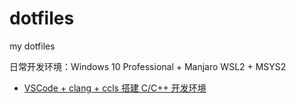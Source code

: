 # dotfiles
my dotfiles

日常开发环境：Windows 10 Professional + Manjaro WSL2 + MSYS2

- [VSCode + clang + ccls 搭建 C/C++ 开发环境](https://www.cnblogs.com/zsmumu/p/12829634.html)